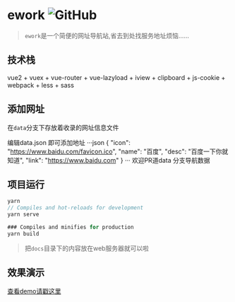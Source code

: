 # ework ![GitHub](https://ework.murphyyi.com) 

> `ework`是一个简便的网址导航站,省去到处找服务地址烦恼......

## 技术栈

vue2 + vuex + vue-router + vue-lazyload + iview +  clipboard + js-cookie + webpack + less + sass

## 添加网址

在`data`分支下存放着收录的网址信息文件

编辑data.json 即可添加地址 
  ···json
   {
      "icon": "https://www.baidu.com/favicon.ico",
      "name": "百度",
      "desc": "百度一下你就知道",
      "link": "https://www.baidu.com"
    }
  ···
欢迎PR道data 分支导航数据


## 项目运行
```go
yarn 
// Compiles and hot-reloads for development
yarn serve

### Compiles and minifies for production
yarn build
```

> 把`docs`目录下的内容放在web服务器就可以啦

## 效果演示

[查看demo请戳这里](https://yi-nology.github.io/ework)
